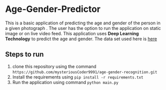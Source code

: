 # Age-Gender-Predictor

This is a basic application of predicting the age and gender of the person in a given photograph . The user has the
option to run the application on static image or on live video feed. This application uses **Deep Learning Technology**
to predict the age and gender. The data set used here
is [here](https://www.kaggle.com/ttungl/adience-benchmark-gender-and-age-classification)

## Steps to run

1. clone this repository using the command `https://github.com/mysteriousCoder9991/age-gender-recognition.git`
2. Install the requirements using `pip install -r requirements.txt`
3. Run the application using command `python main.py`